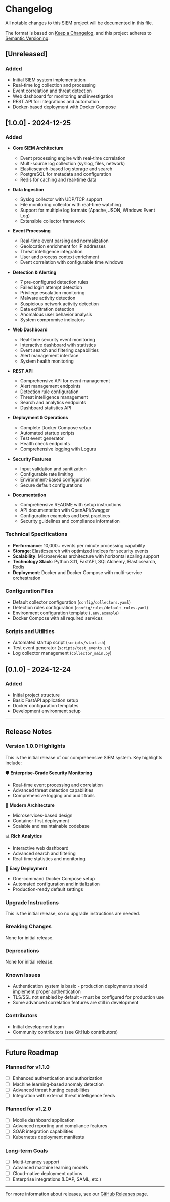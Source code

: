 # Changelog

All notable changes to this SIEM project will be documented in this file.

The format is based on [Keep a Changelog](https://keepachangelog.com/en/1.0.0/),
and this project adheres to [Semantic Versioning](https://semver.org/spec/v2.0.0.html).

## [Unreleased]

### Added
- Initial SIEM system implementation
- Real-time log collection and processing
- Event correlation and threat detection
- Web dashboard for monitoring and investigation
- REST API for integrations and automation
- Docker-based deployment with Docker Compose

## [1.0.0] - 2024-12-25

### Added
- **Core SIEM Architecture**
  - Event processing engine with real-time correlation
  - Multi-source log collection (syslog, files, network)
  - Elasticsearch-based log storage and search
  - PostgreSQL for metadata and configuration
  - Redis for caching and real-time data

- **Data Ingestion**
  - Syslog collector with UDP/TCP support
  - File monitoring collector with real-time watching
  - Support for multiple log formats (Apache, JSON, Windows Event Log)
  - Extensible collector framework

- **Event Processing**
  - Real-time event parsing and normalization
  - Geolocation enrichment for IP addresses
  - Threat intelligence integration
  - User and process context enrichment
  - Event correlation with configurable time windows

- **Detection & Alerting**
  - 7 pre-configured detection rules
  - Failed login attempt detection
  - Privilege escalation monitoring
  - Malware activity detection
  - Suspicious network activity detection
  - Data exfiltration detection
  - Anomalous user behavior analysis
  - System compromise indicators

- **Web Dashboard**
  - Real-time security event monitoring
  - Interactive dashboard with statistics
  - Event search and filtering capabilities
  - Alert management interface
  - System health monitoring

- **REST API**
  - Comprehensive API for event management
  - Alert management endpoints
  - Detection rule configuration
  - Threat intelligence management
  - Search and analytics endpoints
  - Dashboard statistics API

- **Deployment & Operations**
  - Complete Docker Compose setup
  - Automated startup scripts
  - Test event generator
  - Health check endpoints
  - Comprehensive logging with Loguru

- **Security Features**
  - Input validation and sanitization
  - Configurable rate limiting
  - Environment-based configuration
  - Secure default configurations

- **Documentation**
  - Comprehensive README with setup instructions
  - API documentation with OpenAPI/Swagger
  - Configuration examples and best practices
  - Security guidelines and compliance information

### Technical Specifications
- **Performance**: 10,000+ events per minute processing capability
- **Storage**: Elasticsearch with optimized indices for security events
- **Scalability**: Microservices architecture with horizontal scaling support
- **Technology Stack**: Python 3.11, FastAPI, SQLAlchemy, Elasticsearch, Redis
- **Deployment**: Docker and Docker Compose with multi-service orchestration

### Configuration Files
- Default collector configuration (`config/collectors.yaml`)
- Detection rules configuration (`config/rules/default_rules.yaml`)
- Environment configuration template (`.env.example`)
- Docker Compose with all required services

### Scripts and Utilities
- Automated startup script (`scripts/start.sh`)
- Test event generator (`scripts/test_events.sh`)
- Log collector management (`collector_main.py`)

## [0.1.0] - 2024-12-24

### Added
- Initial project structure
- Basic FastAPI application setup
- Docker configuration templates
- Development environment setup

---

## Release Notes

### Version 1.0.0 Highlights

This is the initial release of our comprehensive SIEM system. Key highlights include:

🛡️ **Enterprise-Grade Security Monitoring**
- Real-time event processing and correlation
- Advanced threat detection capabilities
- Comprehensive logging and audit trails

🚀 **Modern Architecture**
- Microservices-based design
- Container-first deployment
- Scalable and maintainable codebase

📊 **Rich Analytics**
- Interactive web dashboard
- Advanced search and filtering
- Real-time statistics and monitoring

🔧 **Easy Deployment**
- One-command Docker Compose setup
- Automated configuration and initialization
- Production-ready default settings

### Upgrade Instructions

This is the initial release, so no upgrade instructions are needed.

### Breaking Changes

None for initial release.

### Deprecations

None for initial release.

### Known Issues

- Authentication system is basic - production deployments should implement proper authentication
- TLS/SSL not enabled by default - must be configured for production use
- Some advanced correlation features are still in development

### Contributors

- Initial development team
- Community contributors (see GitHub contributors)

---

## Future Roadmap

### Planned for v1.1.0
- [ ] Enhanced authentication and authorization
- [ ] Machine learning-based anomaly detection
- [ ] Advanced threat hunting capabilities
- [ ] Integration with external threat intelligence feeds

### Planned for v1.2.0
- [ ] Mobile dashboard application
- [ ] Advanced reporting and compliance features
- [ ] SOAR integration capabilities
- [ ] Kubernetes deployment manifests

### Long-term Goals
- [ ] Multi-tenancy support
- [ ] Advanced machine learning models
- [ ] Cloud-native deployment options
- [ ] Enterprise integrations (LDAP, SAML, etc.)

---

For more information about releases, see our [GitHub Releases](https://github.com/your-username/siem/releases) page.